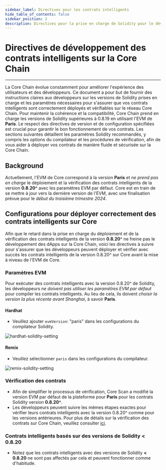 ```yaml
---
sidebar_label: Directives pour les contrats intelligents
hide_table_of_contents: false
sidebar_position: 2
description: Directives pour la prise en charge de Solidity pour le développement de contrats intelligents sur la Core Chain
---
```


# Directives de développement des contrats intelligents sur la Core Chain

---

La Core Chain évolue constamment pour améliorer l'expérience des utilisateurs et des développeurs. Ce document a pour but de fournir des instructions claires aux développeurs sur les versions de Solidity prises en charge et les paramètres nécessaires pour s'assurer que vos contrats intelligents sont correctement déployés et vérifiables sur le réseau Core Chain. Pour maintenir la cohérence et la compatibilité, Core Chain prend en charge les versions de Solidity supérieures à 0.8.19 en utilisant l'EVM de **Paris**. Le respect des directives de version et de configuration spécifiées est crucial pour garantir le bon fonctionnement de vos contrats. Les sections suivantes détaillent les paramètres Solidity recommandés, y compris les options du compilateur et les procédures de vérification, afin de vous aider à déployer vos contrats de manière fluide et sécurisée sur la Core Chain.

## Background

Actuellement, l'EVM de Core correspond à la version **Paris** et _ne prend pas en charge_ le déploiement et la vérification des contrats intelligents de la version **0.8.20^** avec les paramètres EVM par défaut. Core est en train de se mettre à jour vers la dernière version de l'EVM, avec une finalisation prévue pour le _début du troisième trimestre 2024_.

## Configurations pour déployer correctement des contrats intelligents sur Core

Afin que le retard dans la prise en charge du déploiement et de la vérification des contrats intelligents de la version **0.8.20^** ne freine pas le développement des dApps sur la Core Chain, voici les directives à suivre pour s'assurer que les développeurs peuvent déployer et vérifier avec succès les contrats intelligents de la version 0.8.20^ sur Core avant la mise à niveau de l'EVM de Core.

### Paramètres EVM

Pour exécuter des contrats intelligents avec la version 0.8.20^ de Solidity, les développeurs _ne doivent pas utiliser les paramètres EVM par défaut_ pour compiler les contrats intelligents. Au lieu de cela, ils doivent _choisir la version la plus récente avant Shanghai_, à savoir **Paris**.

#### Hardhat

- Veuillez ajouter `evmVersion`: "paris" dans les configurations du compilateur Solidity.

![hardhat-solidity-setting](../../static/img/solidity-support/evm-setting.jpg)

#### Remix

- Veuillez sélectionner `paris` dans les configurations du compilateur.

![remix-solidity-setting](../../static/img/solidity-support/remix-setting.png)

### Vérification des contrats

- Afin de simplifier le processus de vérification, Core Scan a modifié la version EVM par défaut de la plateforme pour **Paris** pour les contrats Solidity version **0.8.20^**.
- Les développeurs peuvent suivre les mêmes étapes exactes pour vérifier leurs contrats intelligents avec la version 0.8.20^ comme pour les versions antérieures. Pour plus de détails sur la vérification des contrats sur Core Chain, veuillez consulter [ici](./contract-verify.md).

### Contrats intelligents basés sur des versions de Solidity < 0.8.20

- Notez que les contrats intelligents avec des versions de Solidity **\< 0.8.20** ne sont pas affectés par cela et peuvent fonctionner comme d'habitude.

